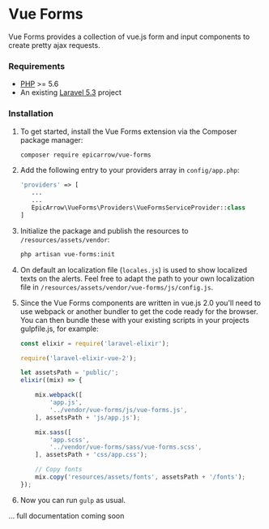 # Vue Forms

Vue Forms provides a collection of vue.js form and input components to create pretty ajax requests.

### Requirements

- [PHP](https://php.net) >= 5.6
- An existing [Laravel 5.3](https://laravel.com/docs/master/installation) project

### Installation

1. To get started, install the Vue Forms extension via the Composer package manager: 

    ```bash
    composer require epicarrow/vue-forms
    ```
    
2. Add the following entry to your providers array in `config/app.php`:
    
    ```php
    'providers' => [
       ...
       ...
       EpicArrow\VueForms\Providers\VueFormsServiceProvider::class
    ]
    ```

3. Initialize the package and publish the resources to `/resources/assets/vendor`:

    ```bash
    php artisan vue-forms:init
    ```
    
4. On default an localization file (`locales.js`) is used to show localized texts on the alerts. Feel free to 
adapt the path to your own localization file in `/resources/assets/vendor/vue-forms/js/config.js`. 
    
5. Since the Vue Forms components are written in vue.js 2.0 you'll need to use webpack or another bundler to get the code ready for the browser. You can then bundle these with your existing scripts in your projects gulpfile.js, for example:

    ```javascript
    const elixir = require('laravel-elixir');
    
    require('laravel-elixir-vue-2');
    
    let assetsPath = 'public/';
    elixir((mix) => {
    
        mix.webpack([
            'app.js',
            '../vendor/vue-forms/js/vue-forms.js',
        ], assetsPath + 'js/app.js');
    
        mix.sass([
            'app.scss',
            '../vendor/vue-forms/sass/vue-forms.scss',
        ], assetsPath + 'css/app.css');
    
        // Copy fonts
        mix.copy('resources/assets/fonts', assetsPath + '/fonts');
    });
    ```
 
 6. Now you can run `gulp` as usual.
    
    
... full documentation coming soon